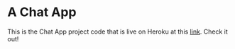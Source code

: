 # A Chat App

This is the Chat App project code that is live on Heroku at this [link](). Check it out!
